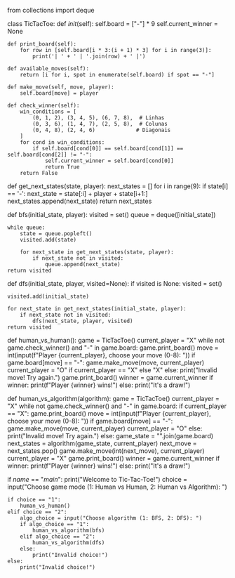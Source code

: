 from collections import deque

class TicTacToe:
    def _init_(self):
        self.board = ["-"] * 9
        self.current_winner = None

    def print_board(self):
        for row in [self.board[i * 3:(i + 1) * 3] for i in range(3)]:
            print('| ' + ' | '.join(row) + ' |')

    def available_moves(self):
        return [i for i, spot in enumerate(self.board) if spot == "-"]

    def make_move(self, move, player):
        self.board[move] = player

    def check_winner(self):
        win_conditions = [
            (0, 1, 2), (3, 4, 5), (6, 7, 8),  # Linhas
            (0, 3, 6), (1, 4, 7), (2, 5, 8),  # Colunas
            (0, 4, 8), (2, 4, 6)             # Diagonais
        ]
        for cond in win_conditions:
            if self.board[cond[0]] == self.board[cond[1]] == self.board[cond[2]] != "-":
                self.current_winner = self.board[cond[0]]
                return True
        return False


def get_next_states(state, player):
    next_states = []
    for i in range(9):
        if state[i] == '-':
            next_state = state[:i] + player + state[i+1:]
            next_states.append(next_state)
    return next_states


def bfs(initial_state, player):
    visited = set()
    queue = deque([initial_state])

    while queue:
        state = queue.popleft()
        visited.add(state)

        for next_state in get_next_states(state, player):
            if next_state not in visited:
                queue.append(next_state)
    return visited


def dfs(initial_state, player, visited=None):
    if visited is None:
        visited = set()

    visited.add(initial_state)

    for next_state in get_next_states(initial_state, player):
        if next_state not in visited:
            dfs(next_state, player, visited)
    return visited


def human_vs_human():
    game = TicTacToe()
    current_player = "X"
    while not game.check_winner() and "-" in game.board:
        game.print_board()
        move = int(input(f"Player {current_player}, choose your move (0-8): "))
        if game.board[move] == "-":
            game.make_move(move, current_player)
            current_player = "O" if current_player == "X" else "X"
        else:
            print("Invalid move! Try again.")
    game.print_board()
    winner = game.current_winner
    if winner:
        print(f"Player {winner} wins!")
    else:
        print("It's a draw!")


def human_vs_algorithm(algorithm):
    game = TicTacToe()
    current_player = "X"
    while not game.check_winner() and "-" in game.board:
        if current_player == "X":
            game.print_board()
            move = int(input(f"Player {current_player}, choose your move (0-8): "))
            if game.board[move] == "-":
                game.make_move(move, current_player)
                current_player = "O"
            else:
                print("Invalid move! Try again.")
        else:
            game_state = "".join(game.board)
            next_states = algorithm(game_state, current_player)
            next_move = next_states.pop()
            game.make_move(int(next_move), current_player)
            current_player = "X"
    game.print_board()
    winner = game.current_winner
    if winner:
        print(f"Player {winner} wins!")
    else:
        print("It's a draw!")


if _name_ == "_main_":
    print("Welcome to Tic-Tac-Toe!")
    choice = input("Choose game mode (1: Human vs Human, 2: Human vs Algorithm): ")

    if choice == "1":
        human_vs_human()
    elif choice == "2":
        algo_choice = input("Choose algorithm (1: BFS, 2: DFS): ")
        if algo_choice == "1":
            human_vs_algorithm(bfs)
        elif algo_choice == "2":
            human_vs_algorithm(dfs)
        else:
            print("Invalid choice!")
    else:
        print("Invalid choice!")
